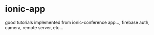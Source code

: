 # ionic-app
good tutorials implemented from ionic-conference app..., firebase auth, camera, remote server, etc...
